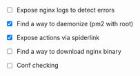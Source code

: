
- [ ] Expose nginx logs to detect errors
- [X] Find a way to daemonize (pm2 with root)
- [X] Expose actions via spiderlink


- [ ] Find a way to download nginx binary
- [ ] Conf checking
